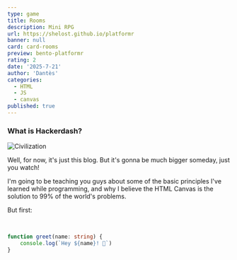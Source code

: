 ```yaml
---
type: game
title: Rooms
description: Mini RPG
url: https://shelost.github.io/platformr
banner: null
card: card-rooms
preview: bento-platformr
rating: 2
date: '2025-7-21'
author: 'Dantès'
categories:
  - HTML
  - JS
  - canvas
published: true
---
```


### What is Hackerdash?

![Civilization](/card/card-platformr.png)

Well, for now, it's just this blog. But it's gonna be much bigger someday, just you watch!

I'm going to be teaching you guys about some of the basic principles I've learned while programming, and why I believe the HTML Canvas is the solution to 99% of the world's problems.

But first:



&nbsp;

```ts
function greet(name: string) {
	console.log(`Hey ${name}! 👋`)
}
```
